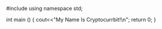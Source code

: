 #include <iostream>
using namespace std;

int main ()
{
  cout<<"My Name Is Cryptocurrbit!\n";
  return 0;
  }
